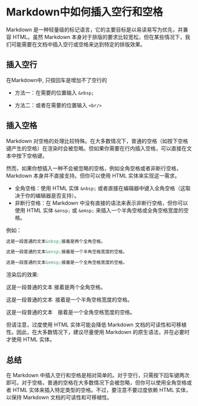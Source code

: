 # Markdown中如何插入空行和空格

Markdown 是一种轻量级的标记语言，它的主要目标是以易读易写为优先，并兼容 HTML。虽然 Markdown 本身对于排版的要求比较宽松，但在某些情况下，我们可能需要在文档中插入空行或空格来达到特定的排版效果。

## 插入空行

在Markdown中, 只按回车是增加不了空行的
 
- 方法一：在需要的位置输入 `&nbsp;`
 

- 方法二：或者在需要的位置输入 `<br/>`


## 插入空格

Markdown 对空格的处理比较特殊。在大多数情况下，普通的空格（如按下空格键产生的空格）在渲染时会被忽略。但如果你需要在行内插入空格，可以直接在文本中按下空格键。

然而，如果你想插入一种不会被忽略的空格，例如全角空格或者非断行空格，Markdown 本身并不直接支持。但你可以使用 HTML 实体来实现这一需求。

- 全角空格：使用 HTML 实体 `&nbsp;` 或者直接在编辑器中键入全角空格（这取决于你的编辑器是否支持）。
- 非断行空格：在 Markdown 中没有直接的语法来表示非断行空格，但你可以使用 HTML 实体 `&ensp;` 或 `&emsp;` 来插入一个半角空格或全角空格宽度的空格。

例如：

```markdown
这是一段普通的文本&nbsp;接着是两个全角空格。

这是一段普通的文本&ensp;接着是一个半角空格宽度的空格。

这是一段普通的文本&emsp;接着是一个全角空格宽度的空格。
```
渲染后的效果: 

这是一段普通的文本&nbsp;接着是两个全角空格。

这是一段普通的文本&ensp;接着是一个半角空格宽度的空格。

这是一段普通的文本&emsp;接着是一个全角空格宽度的空格。

但请注意，过度使用 HTML 实体可能会降低 Markdown 文档的可读性和可移植性。因此，在大多数情况下，建议尽量使用 Markdown 的原生语法，并在必要时才使用 HTML 实体。

## 总结

在 Markdown 中插入空行和空格是相对简单的。对于空行，只需按下回车键两次即可。对于空格，普通的空格在大多数情况下会被忽略，但你可以使用全角空格或者 HTML 实体来插入特定类型的空格。不过，要注意不要过度依赖 HTML 实体，以保持 Markdown 文档的可读性和可移植性。
